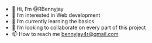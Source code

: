 - 👋 Hi, I’m @RBennyjay
- 👀 I’m interested in Web development
- 🌱 I’m currently learning the basics
- 💞️ I’m looking to collaborate on every part of this project
- 📫 How to reach me bennyjay4r@gmail.com

<!---
RBennyjay/RBennyjay is a ✨ special ✨ repository because its `README.md` (this file) appears on your GitHub profile.
You can click the Preview link to take a look at your changes.
--->
